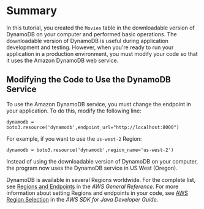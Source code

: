 # Summary<a name="GettingStarted.Python.Summary"></a>

In this tutorial, you created the `Movies` table in the downloadable version of DynamoDB on your computer and performed basic operations\. The downloadable version of DynamoDB is useful during application development and testing\. However, when you're ready to run your application in a production environment, you must modify your code so that it uses the Amazon DynamoDB web service\.

## Modifying the Code to Use the DynamoDB Service<a name="GettingStarted.Python.Summary.MovingToDDB"></a>

To use the Amazon DynamoDB service, you must change the endpoint in your application\. To do this, modify the following line:

```
dynamodb = boto3.resource('dynamodb',endpoint_url="http://localhost:8000") 
```

For example, if you want to use the `us-west-2` Region:

```
dynamodb = boto3.resource('dynamodb',region_name='us-west-2') 
```

Instead of using the downloadable version of DynamoDB on your computer, the program now uses the DynamoDB service in US West \(Oregon\)\.

DynamoDB is available in several Regions worldwide\. For the complete list, see [Regions and Endpoints](https://docs.aws.amazon.com/general/latest/gr/rande.html) in the *AWS General Reference*\. For more information about setting Regions and endpoints in your code, see [AWS Region Selection](https://docs.aws.amazon.com/sdk-for-java/v1/developer-guide/java-dg-region-selection.html) in the *AWS SDK for Java Developer Guide*\.